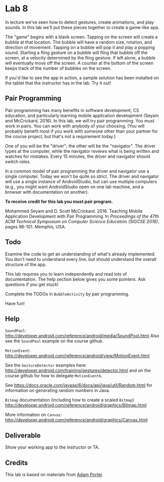 # Lab 8


In lecture we've seen how to detect gestures, create animations, and
play sounds. In this lab we'll put these pieces together to create a
game-like app.

The "game" begins with a blank screen. Tapping on the screen will
create a bubble at that location. The bubble will have a random size,
rotation, and direction of movement. Tapping on a bubble will pop it
and play a popping sound. Starting a fling gesture on a bubble will
fling that bubble off the screen, at a velocity determined by the
fling gesture. If left alone, a bubble will eventually move off the
screen. A counter at the bottom of the screen keeps track of the
number of bubbles on the screen.

If you'd like to see the app in action, a sample solution has been
installed on the tablet that the instructor has in the lab. Try it
out!

## Pair Programming

Pair programming has many benefits in software development, CS
education, and particularly learning mobile application development
(Seyam and McCrickard, 2016). In this lab, we will try pair
programming. You must work in pairs. You can work with anybody of your
choosing. (You will probably benefit most if you work with someone
other than your partner for the course project, but that's not a
requirement today.)

One of you will be the "driver"; the other will be the
"navigator". The driver types at the computer, while the navigator
reviews what is being written and watches for mistakes. Every 15
minutes, the driver and navigator should switch roles.

In a common model of pair programming the driver and navigator use a
single computer. Today we won't be quite so strict. The driver and
navigator will use a single instance of AndroidStudio, but can use
multiple computers (e.g., you might want AndroidStudio open on one lab
machine, and a browser with documentation on another).

**To receive credit for this lab you must pair program.**

Mohammed Seyam and D. Scott McCrickard. 2016. Teaching Mobile
Application Development with Pair Programming. In *Proceedings of the
47th ACM Technical Symposium on Computer Science Education (SIGCSE
2016)*, pages 96-101. Memphis, USA.

## Todo

Examine the code to get an understanding of what's already
implemented. You don't need to understand every line, but should
understand the overall structure of the app.

This lab requires you to learn independently and read lots of
documentation. The help section below gives you some pointers. Ask
questions if you get stuck!

Complete the TODOs in ```BubbleActivity``` by pair programming.

Have fun!

## Help

```SoundPool```:
http://developer.android.com/reference/android/media/SoundPool.html
Also see the ```SoundPool``` example on the course github.

```MotionEvent```:
http://developer.android.com/reference/android/view/MotionEvent.html 

See the ```GestureDetector``` examples here:
http://developer.android.com/training/gestures/detector.html and on
the course github for how to delegate ```MotionEvent```s.

See https://docs.oracle.com/javase/6/docs/api/java/util/Random.html
for information on generating random numbers in Java.

```Bitmap``` documentation (including how to create a scaled
```Bitmap```) http://developer.android.com/reference/android/graphics/Bitmap.html

More information on ```Canvas```:
http://developer.android.com/reference/android/graphics/Canvas.html


## Deliverable

Show your working app to the instructor or TA.

## Credits

This lab is based on materials from [Adam
Porter](https://github.com/aporter).
